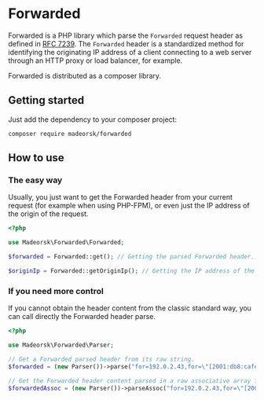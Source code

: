 # Forwarded

Forwarded is a PHP library which parse the `Forwarded` request header as defined in [RFC 7239](https://datatracker.ietf.org/doc/html/rfc7239). The `Forwarded` header is a standardized method for identifying the originating IP address of a client connecting to a web server through an HTTP proxy or load balancer, for example.

Forwarded is distributed as a composer library.

## Getting started

Just add the dependency to your composer project:

```shell
composer require madeorsk/forwarded
```

## How to use


### The easy way

Usually, you just want to get the Forwarded header from your current request (for example when using PHP-FPM), or even just the IP address of the origin of the request.

```php
<?php

use Madeorsk\Forwarded\Forwarded;

$forwarded = Forwarded::get(); // Getting the parsed Forwarded header.

$originIp = Forwarded::getOriginIp(); // Getting the IP address of the origin request from the parsed Forwarded header.

```

### If you need more control

If you cannot obtain the header content from the classic standard way, you can call directly the Forwarded header parse.

```php
<?php

use Madeorsk\Forwarded\Parser;

// Get a Forwarded parsed header from its raw string.
$forwarded = (new Parser())->parse("for=192.0.2.43,for=\"[2001:db8:cafe::17]\",for=unknown");

// Get the Forwarded header content parsed in a raw associative array from its raw string.
$forwardedAssoc = (new Parser())->parseAssoc("for=192.0.2.43,for=\"[2001:db8:cafe::17]\",for=unknown");

```
